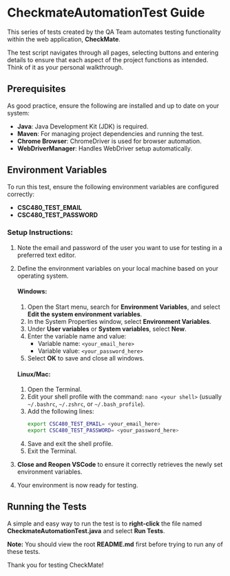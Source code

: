 # CheckmateAutomationTest Guide

This series of tests created by the QA Team automates testing functionality within the web application, **CheckMate**.

The test script navigates through all pages, selecting buttons and entering details to ensure that each aspect of the project functions as intended. Think of it as your personal walkthrough.

## Prerequisites

As good practice, ensure the following are installed and up to date on your system:

- **Java**: Java Development Kit (JDK) is required.
- **Maven**: For managing project dependencies and running the test.
- **Chrome Browser**: ChromeDriver is used for browser automation.
- **WebDriverManager**: Handles WebDriver setup automatically.

## Environment Variables

To run this test, ensure the following environment variables are configured correctly:

- **CSC480_TEST_EMAIL**
- **CSC480_TEST_PASSWORD**

### Setup Instructions:

1. Note the email and password of the user you want to use for testing in a preferred text editor.

2. Define the environment variables on your local machine based on your operating system.

   #### Windows:

   1. Open the Start menu, search for **Environment Variables**, and select **Edit the system environment variables**.
   2. In the System Properties window, select **Environment Variables**.
   3. Under **User variables** or **System variables**, select **New**.
   4. Enter the variable name and value:
      - Variable name: `<your_email_here>`
      - Variable value: `<your_password_here>`
   5. Select **OK** to save and close all windows.

   #### Linux/Mac:

   1. Open the Terminal.
   2. Edit your shell profile with the command: `nano <your shell>` (usually `~/.bashrc`, `~/.zshrc`, or `~/.bash_profile`).
   3. Add the following lines:
      ```bash
      export CSC480_TEST_EMAIL= <your_email_here>
      export CSC480_TEST_PASSWORD= <your_password_here>
      ```
   4. Save and exit the shell profile.
   5. Exit the Terminal.

3. **Close and Reopen VSCode** to ensure it correctly retrieves the newly set environment variables.

4. Your environment is now ready for testing.

## Running the Tests

A simple and easy way to run the test is to **right-click** the file named **CheckmateAutomationTest.java** and select **Run Tests**.

**Note:** You should view the root **README.md** first before trying to run any of these tests.

Thank you for testing CheckMate!

